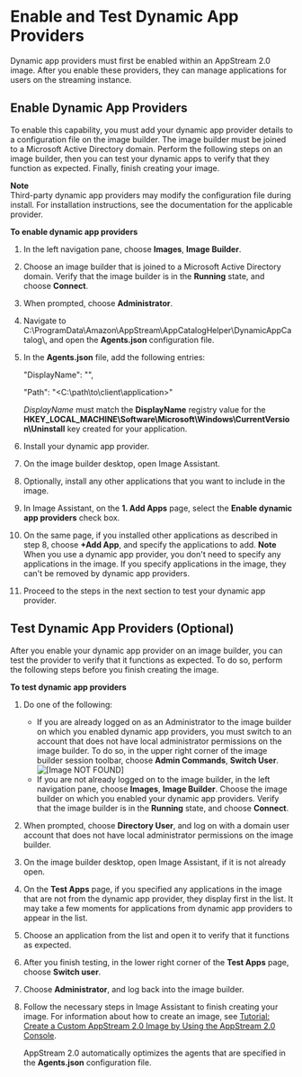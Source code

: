 # Enable and Test Dynamic App Providers<a name="enable-test-dynamic-app-providers"></a>

Dynamic app providers must first be enabled within an AppStream 2\.0 image\. After you enable these providers, they can manage applications for users on the streaming instance\.

## Enable Dynamic App Providers<a name="enable-dynamic-app-providers"></a>

 To enable this capability, you must add your dynamic app provider details to a configuration file on the image builder\. The image builder must be joined to a Microsoft Active Directory domain\. Perform the following steps on an image builder, then you can test your dynamic apps to verify that they function as expected\. Finally, finish creating your image\.

**Note**  
Third\-party dynamic app providers may modify the configuration file during install\. For installation instructions, see the documentation for the applicable provider\.

**To enable dynamic app providers**

1. In the left navigation pane, choose **Images**, **Image Builder**\.

1. Choose an image builder that is joined to a Microsoft Active Directory domain\. Verify that the image builder is in the **Running** state, and choose **Connect**\.

1. When prompted, choose **Administrator**\.

1. Navigate to C:\\ProgramData\\Amazon\\AppStream\\AppCatalogHelper\\DynamicAppCatalog\\, and open the **Agents\.json** configuration file\.

1. In the **Agents\.json** file, add the following entries:

   "DisplayName": "<Uninstall hive display name value>",

   "Path": "<C:\\path\\to\\client\\application>"

   *DisplayName* must match the **DisplayName** registry value for the **HKEY\_LOCAL\_MACHINE\\Software\\Microsoft\\Windows\\CurrentVersion\\Uninstall** key created for your application\.

1. Install your dynamic app provider\.

1. On the image builder desktop, open Image Assistant\.

1. Optionally, install any other applications that you want to include in the image\. 

1. In Image Assistant, on the **1\. Add Apps** page, select the **Enable dynamic app providers** check box\.

1. On the same page, if you installed other applications as described in step 8, choose **\+Add App**, and specify the applications to add\.
**Note**  
When you use a dynamic app provider, you don't need to specify any applications in the image\. If you specify applications in the image, they can't be removed by dynamic app providers\.

1. Proceed to the steps in the next section to test your dynamic app provider\.

## Test Dynamic App Providers \(Optional\)<a name="test-dynamic-app-providers"></a>

After you enable your dynamic app provider on an image builder, you can test the provider to verify that it functions as expected\. To do so, perform the following steps before you finish creating the image\.

**To test dynamic app providers**

1. Do one of the following: 
   + If you are already logged on as an Administrator to the image builder on which you enabled dynamic app providers, you must switch to an account that does not have local administrator permissions on the image builder\. To do so, in the upper right corner of the image builder session toolbar, choose **Admin Commands**, **Switch User**\.   
![\[Image NOT FOUND\]](http://docs.aws.amazon.com/appstream2/latest/developerguide/images/admin-commands-switch-user.png)
   + If you are not already logged on to the image builder, in the left navigation pane, choose **Images**, **Image Builder**\. Choose the image builder on which you enabled your dynamic app providers\. Verify that the image builder is in the **Running** state, and choose **Connect**\.

1. When prompted, choose **Directory User**, and log on with a domain user account that does not have local administrator permissions on the image builder\. 

1. On the image builder desktop, open Image Assistant, if it is not already open\. 

1. On the **Test Apps** page, if you specified any applications in the image that are not from the dynamic app provider, they display first in the list\. It may take a few moments for applications from dynamic app providers to appear in the list\.

1. Choose an application from the list and open it to verify that it functions as expected\.

1. After you finish testing, in the lower right corner of the **Test Apps** page, choose **Switch user**\. 

1. Choose **Administrator**, and log back into the image builder\.

1. Follow the necessary steps in Image Assistant to finish creating your image\. For information about how to create an image, see [Tutorial: Create a Custom AppStream 2\.0 Image by Using the AppStream 2\.0 Console](tutorial-image-builder.md)\.

   AppStream 2\.0 automatically optimizes the agents that are specified in the **Agents\.json** configuration file\.